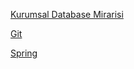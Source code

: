   
[Kurumsal Database Mirarisi](https://github.com/erkan4534/tutorials/wiki/Kurumsal-Database)

[Git](https://github.com/erkan4534/tutorials/wiki/Git)

[Spring](https://github.com/erkan4534/tutorials/wiki/Spring)
